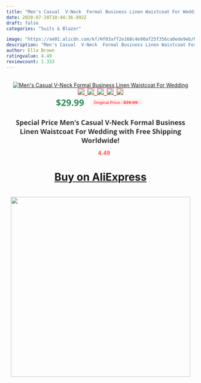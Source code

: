```yaml
---
title: "Men's Casual  V-Neck  Formal Business Linen Waistcoat For Wedding"
date: 2020-07-28T10:44:36.892Z
draft: false
categories: "Suits & Blazer"

image: "https://ae01.alicdn.com/kf/Hf03aff2e168c4e90af25f356ca0ede9eb/Men-s-Casual-V-Neck-Formal-Business-Linen-Waistcoat-For-Wedding.jpg"
description: "Men's Casual  V-Neck  Formal Business Linen Waistcoat For Wedding"
author: Ella Brown
ratingvalue: 4.49
reviewcount: 1.333
---
```

<br>
<div style="text-align: center;">
<a href="https://s.click.aliexpress.com/e/_ApZvQd" target="_blank" rel="nofollow noopener noreferrer"><img alt="Men's Casual  V-Neck  Formal Business Linen Waistcoat For Wedding" class="magnifier-image" src="https://ae01.alicdn.com/kf/Hf03aff2e168c4e90af25f356ca0ede9eb/Men-s-Casual-V-Neck-Formal-Business-Linen-Waistcoat-For-Wedding.jpg_640x640.jpg">
<br>
<img style="border:1px solid salmon" src="https://ae01.alicdn.com/kf/Hf03aff2e168c4e90af25f356ca0ede9eb/Men-s-Casual-V-Neck-Formal-Business-Linen-Waistcoat-For-Wedding.jpg_120x120.jpg">&nbsp;&nbsp;<img style="border:1px solid salmon" src="_120x120.jpg">&nbsp;&nbsp;<img style="border:1px solid salmon" src="_120x120.jpg">&nbsp;&nbsp;<img style="border:1px solid salmon" src="_120x120.jpg">&nbsp;&nbsp;<img style="border:1px solid salmon" src="_120x120.jpg"></a></div><br0>
<div style="text-align: center;"><span style="background-color: white; border: 0px; box-sizing: border-box; color: seagreen; display: inline-block; font-family: &quot;open sans&quot; , &quot;arial&quot; , &quot;helvetica&quot; , sans-serif , &quot;heiti&quot;; font-size: 24px; font-stretch: inherit; font-weight: 700; line-height: inherit; margin: 0px 10px 0px 0px; padding: 0px; vertical-align: middle;">$29.99 </span>
<span style="background: rgb(255 , 241 , 241); border-radius: 3px; border: 0px; box-sizing: border-box; color: #ff4747; display: inline-block; font-family: inherit; font-size: 12px; font-stretch: inherit; font-style: inherit; font-variant: inherit; font-weight: 600; line-height: inherit; margin: 0px; padding: 2px 5px; transform: scale(0.9); vertical-align: middle;">Original Price : <b style="text-decoration: line-through;">$29.99 </b> &nbsp;&nbsp;</span></div>
<h1 style="color: #333333; display: inline-block; font-family: &quot;open sans&quot; , &quot;arial&quot; , &quot;helvetica&quot; , sans-serif , &quot;heiti&quot;; font-size: 18px; font-stretch: inherit; font-weight: 700; text-align: center;">Special Price Men's Casual  V-Neck  Formal Business Linen Waistcoat For Wedding with Free Shipping Worldwide!</h1>
<div style="color: #ff4747; text-align: center;">
<img src="https://4.bp.blogspot.com/-M0ZcTcb-5uY/XleCXlxnR4I/AAAAAAAAAEc/OrjgMkXV1oMQFaCRZj5HQwOCBcu3w1FegCPcBGAYYCw/s1600/star.png" style="height: 15px;">&nbsp;<b>4.49</b></div>
<div class="button_cont" align="center"><a class="buynow_a" href="https://s.click.aliexpress.com/e/_ApZvQd" target="_blank" rel="nofollow noopener noreferrer"><H1>Buy on AliExpress</H1></a></div><br>
<div class="separator" style="clear: both; text-align: center;">
<img src="https://lh3.googleusercontent.com/-pTy5HemUv9M/XlePHvY0dAI/AAAAAAAAAE4/0nX5iRUoIWY8eMW9Dpxeirr157OZliDIgCLcBGAsYHQ/s1600/badge.gif" width="480">
</div>
